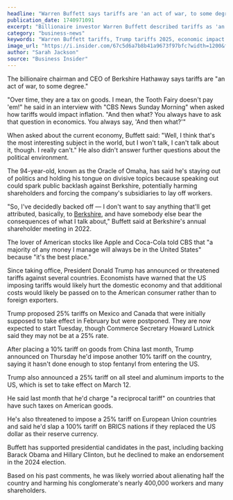 ```yaml
---
headline: "Warren Buffett says tariffs are 'an act of war, to some degree'"
publication_date: 1740971091
excerpt: "Billionaire investor Warren Buffett described tariffs as 'an act of war to some degree,' highlighting their potential to disrupt global trade and economic stability."
category: "business-news"
keywords: "Warren Buffett tariffs, Trump tariffs 2025, economic impact of tariffs, Berkshire Hathaway tariffs, tariffs tax on goods, US tariffs China 2025, Oracle of Omaha economy, reciprocal tariff explained, tariffs American consumer, Buffett on US economy, Trump tariffs Mexico Canada, steel aluminum tariffs 2025, Buffett avoids politics, US tariffs BRICS nations, best place to invest US"
image_url: "https://i.insider.com/67c5d6a7b8b41a9673f97bfc?width=1200&format=jpeg"
author: "Sarah Jackson"
source: "Business Insider"
---
```


The billionaire chairman and CEO of Berkshire Hathaway says tariffs are "an act of war, to some degree."

"Over time, they are a tax on goods. I mean, the Tooth Fairy doesn't pay 'em!" he said in an interview with "CBS News Sunday Morning" when asked how tariffs would impact inflation. "And then what? You always have to ask that question in economics. You always say, 'And then what?'"

When asked about the current economy, Buffett said: "Well, I think that's the most interesting subject in the world, but I won't talk, I can't talk about it, though. I really can't." He also didn't answer further questions about the political environment.

The 94-year-old, known as the Oracle of Omaha, has said he's staying out of politics and holding his tongue on divisive topics because speaking out could spark public backlash against Berkshire, potentially harming shareholders and forcing the company's subsidiaries to lay off workers.

"So, I've decidedly backed off — I don't want to say anything that'll get attributed, basically, to [Berkshire](https://en.wikipedia.org/wiki/Berkshire_Hathaway), and have somebody else bear the consequences of what I talk about," Buffett said at Berkshire's annual shareholder meeting in 2022.

The lover of American stocks like Apple and Coca-Cola told CBS that "a majority of any money I manage will always be in the United States" because "it's the best place."

Since taking office, President Donald Trump has announced or threatened tariffs against several countries. Economists have warned that the US imposing tariffs would likely hurt the domestic economy and that additional costs would likely be passed on to the American consumer rather than to foreign exporters.

Trump proposed 25% tariffs on Mexico and Canada that were initially supposed to take effect in February but were postponed. They are now expected to start Tuesday, though Commerce Secretary Howard Lutnick said they may not be at a 25% rate.

After placing a 10% tariff on goods from China last month, Trump announced on Thursday he'd impose another 10% tariff on the country, saying it hasn't done enough to stop fentanyl from entering the US.

Trump also announced a 25% tariff on all steel and aluminum imports to the US, which is set to take effect on March 12.

He said last month that he'd charge "a reciprocal tariff" on countries that have such taxes on American goods.

He's also threatened to impose a 25% tariff on European Union countries and said he'd slap a 100% tariff on BRICS nations if they replaced the US dollar as their reserve currency.

Buffett has supported presidential candidates in the past, including backing Barack Obama and Hillary Clinton, but he declined to make an endorsement in the 2024 election.

Based on his past comments, he was likely worried about alienating half the country and harming his conglomerate's nearly 400,000 workers and many shareholders.
